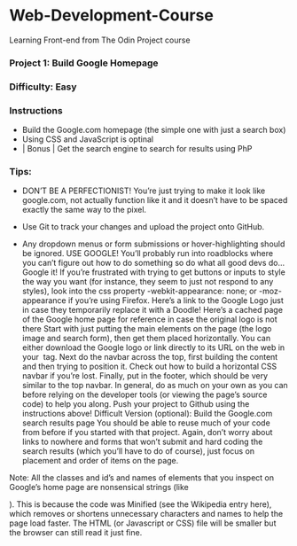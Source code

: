 # Web-Development-Course
Learning Front-end from The Odin Project course

### Project 1: Build Google Homepage
### Difficulty: Easy 
### Instructions 
- Build the Google.com homepage (the simple one with just a search box)
- Using CSS and JavaScript is optinal
- | Bonus | Get the search engine to search for results using PhP


### Tips:
- DON’T BE A PERFECTIONIST! You’re just trying to make it look like google.com, not actually function like it and it doesn’t have to be spaced exactly the same way to the pixel.

- Use Git to track your changes and upload the project onto GitHub.

- Any dropdown menus or form submissions or hover-highlighting should be ignored.
USE GOOGLE! You’ll probably run into roadblocks where you can’t figure out how to do something so do what all good devs do… Google it!
If you’re frustrated with trying to get buttons or inputs to style the way you want (for instance, they seem to just not respond to any styles), look into the css property -webkit-appearance: none; or -moz-appearance if you’re using Firefox.
Here’s a link to the Google Logo just in case they temporarily replace it with a Doodle!
Here’s a cached page of the Google home page for reference in case the original logo is not there
Start with just putting the main elements on the page (the logo image and search form), then get them placed horizontally. You can either download the Google logo or link directly to its URL on the web in your <img> tag.
Next do the navbar across the top, first building the content and then trying to position it. Check out how to build a horizontal CSS navbar if you’re lost.
Finally, put in the footer, which should be very similar to the top navbar.
In general, do as much on your own as you can before relying on the developer tools (or viewing the page’s source code) to help you along.
Push your project to Github using the instructions above!
Difficult Version (optional): Build the Google.com search results page
You should be able to reuse much of your code from before if you started with that project. Again, don’t worry about links to nowhere and forms that won’t submit and hard coding the search results (which you’ll have to do of course), just focus on placement and order of items on the page.

Note: All the classes and id’s and names of elements that you inspect on Google’s home page are nonsensical strings (like <div class='srg'>). This is because the code was Minified (see the Wikipedia entry here), which removes or shortens unnecessary characters and names to help the page load faster. The HTML (or Javascript or CSS) file will be smaller but the browser can still read it just fine.
